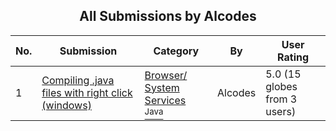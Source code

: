 ﻿<div align="center">

## All Submissions by Alcodes

</div>

No.  | Submission | Category | By   | User Rating
---- | ---------- | -------- | ---- | -----------
1 | [Compiling \.java files with right click \(windows\)<br />](https://github.com/Planet-Source-Code/alcodes-compiling-java-files-with-right-click-windows__2-4418) | [Browser/ System Services<br /><sup>Java</sup>](../ByCategory/browser-system-services__2-69.md) | Alcodes | 5.0 (15 globes from 3 users)
